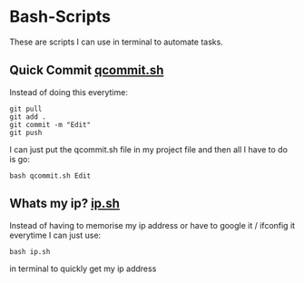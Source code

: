 # Bash-Scripts

These are scripts I can use in terminal to automate tasks.

## Quick Commit [qcommit.sh](https://github.com/FusionSid/Bash-Scripts/blob/main/qcommit.sh)
Instead of doing this everytime:
```
git pull
git add .
git commit -m "Edit"
git push
```

I can just put the qcommit.sh file in my project file and then all I have to do is go:
```
bash qcommit.sh Edit
```

## Whats my ip? [ip.sh](https://github.com/FusionSid/Bash-Scripts/blob/main/ip.sh)
Instead of having to memorise my ip address or have to google it / ifconfig it everytime I can just use:
```
bash ip.sh
```
in terminal to quickly get my ip address
